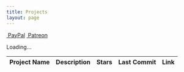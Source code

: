 ```yaml
---
title: Projects
layout: page
---
```


<div id="projects" >
<div class='block-btn'>
    <a class='btn fab fa-paypal' href='https://paypal.me/prahladyeri'>&nbsp;PayPal</a>
    <a class='btn fab fa-patreon' href='https://www.patreon.com/prahladyeri'>&nbsp;Patreon</a>
</div>

<span class="fa-spin">Loading...</span>

<table class="table table-striped mt-3">
	<thead>
		<tr>
			<th scope="col">Project Name</th>
			<th scope="col">Description</th>
			<th scope="col">Stars</th>
			<th scope="col">Last Commit</th>
			<th scope="col">Link</th>
		</tr>
	</thead>
	<tbody id="projects-body">
		<!-- Dynamic content will be injected here -->
	</tbody>
</table>
</div>
<!-- <div class='project-item d-none text-muted'> -->
	<!-- Project: <a href="javascript:" class='name'></a><br> -->
	<!-- Description: <label class='description'></label><br> -->
	<!-- Stars: <label class='stars fas fa-star'></label><br> -->
	<!-- Last commit: <label class='pushed_at'></label><br> -->
<!-- </div> -->

<script type='module'>
document.addEventListener('DOMContentLoaded', function() {
    const username = 'prahladyeri'; // Replace with your GitHub username
    const apiUrl = `https://api.github.com/users/${username}/repos`;

    fetch(apiUrl)
    .then(response => {
        if (!response.ok) {
            throw new Error('Network response was not ok');
        }
        return response.json();
    })
    .then(data => {
        console.log('fetch worked:', data);
        let projects = '';
        for (var i = 0; i < data.length; i++) {
            // Only include public repos that are not forks
            if (!data[i].fork && data[i].private === false) {
                projects += `
                    <tr>
                        <td><a href="${data[i].html_url}" target="_blank">${data[i].name}</a></td>
                        <td>${data[i].description || 'No description available'}</td>
                        <td>${data[i].stargazers_count}</td>
                        <td>${new Date(data[i].pushed_at).toLocaleDateString()}</td>
                        <td><a href="${data[i].html_url}" class="btn btn-primary" target="_blank">View Project</a></td>
                    </tr>
                `;
            }
        }
        document.getElementById("projects-body").innerHTML = projects;
        document.querySelector(".fa-spin").remove();        
    })
    .catch(error => {
        console.error('Error fetching data:', error);
        document.getElementById("projects-body").innerHTML = '<tr><td colspan="5" class="text-center text-danger">Error fetching data from GitHub</td></tr>';
        document.querySelector(".fa-spin").remove();
    });
});
</script>
